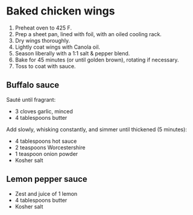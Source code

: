 Baked chicken wings
===================

1. Preheat oven to 425 F.
2. Prep a sheet pan, lined with foil, with an oiled cooling rack.
2. Dry wings thoroughly.
3. Lightly coat wings with Canola oil.
4. Season liberally with a 1:1 salt & pepper blend.
5. Bake for 45 minutes (or until golden brown), rotating if necessary.
6. Toss to coat with sauce.

Buffalo sauce
-------------

Sauté until fragrant:

- 3 cloves garlic, minced
- 4 tablespoons butter

Add slowly, whisking constantly, and simmer until thickened (5 minutes):

- 4 tablespoons hot sauce
- 2 teaspoons Worcestershire
- 1 teaspoon onion powder
- Kosher salt

Lemon pepper sauce
------------------

- Zest and juice of 1 lemon
- 4 tablespoons butter
- Kosher salt
